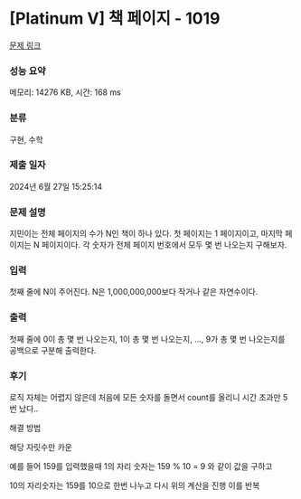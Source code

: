 # [Platinum V] 책 페이지 - 1019 

[문제 링크](https://www.acmicpc.net/problem/1019) 

### 성능 요약

메모리: 14276 KB, 시간: 168 ms

### 분류

구현, 수학

### 제출 일자

2024년 6월 27일 15:25:14

### 문제 설명

<p>지민이는 전체 페이지의 수가 N인 책이 하나 있다. 첫 페이지는 1 페이지이고, 마지막 페이지는 N 페이지이다. 각 숫자가 전체 페이지 번호에서 모두 몇 번 나오는지 구해보자.</p>

### 입력 

 <p>첫째 줄에 N이 주어진다. N은 1,000,000,000보다 작거나 같은 자연수이다.</p>

### 출력 

 <p>첫째 줄에 0이 총 몇 번 나오는지, 1이 총 몇 번 나오는지, ..., 9가 총 몇 번 나오는지를 공백으로 구분해 출력한다.</p>


### 후기
 <p>로직 자체는 어렵지 않은데 처음에 모든 숫자를 돌면서 count를 올리니 시간 초과만 5번 났다..</p>
 <p>해결 방법</p>
 <p>해당 자릿수만 카운</p>
 <p>예를 들어 159를 입력했을때 1의 자리 숫자는 159 % 10 = 9 와 같이 값을 구하고</p>
 <p>10의 자리숫자는 159를 10으로 한번 나누고 다시 위의 계산을 진행 이를 반복</p>
